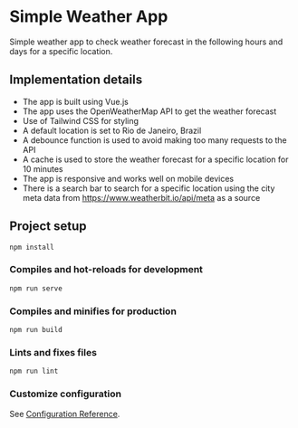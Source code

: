 # Simple Weather App

Simple weather app to check weather forecast in the following hours and days for a specific location.

## Implementation details

- The app is built using Vue.js
- The app uses the OpenWeatherMap API to get the weather forecast
- Use of Tailwind CSS for styling
- A default location is set to Rio de Janeiro, Brazil
- A debounce function is used to avoid making too many requests to the API
- A cache is used to store the weather forecast for a specific location for 10 minutes
- The app is responsive and works well on mobile devices
- There is a search bar to search for a specific location using the city meta data from https://www.weatherbit.io/api/meta as a source

## Project setup

```
npm install
```

### Compiles and hot-reloads for development

```
npm run serve
```

### Compiles and minifies for production

```
npm run build
```

### Lints and fixes files

```
npm run lint
```

### Customize configuration

See [Configuration Reference](https://cli.vuejs.org/config/).
